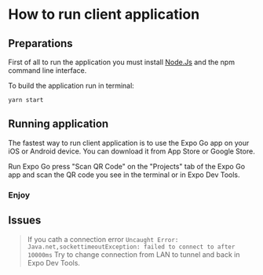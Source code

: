 # How to run client application

## Preparations

First of all to run the application you must install [Node.Js](https://nodejs.org/en) and the npm command line interface.

To build the application run in terminal:

`yarn start`

## Running application

The fastest way to run client application is to use the Expo Go app on your iOS or Android device. You can download it from App Store or Google Store.

Run Expo Go press "Scan QR Code" on the "Projects" tab of the Expo Go app and scan the QR code you see in the terminal or in Expo Dev Tools.

### Enjoy

## Issues

> If you cath a connection error `Uncaught Error: Java.net,sockettimeoutException: failed to connect to after 10000ms`
> Try to change connection from LAN to tunnel and back in Expo Dev Tools.
